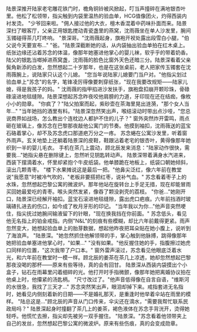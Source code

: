 陆景深推开陆家老宅雕花铁门时，檐角铜铃被风掀起，叮当声撞碎在满地银杏叶里。他松了松领带，指尖触到内袋里温热的验血单，HCG值像团火，灼得西装内衬发烫。
"少爷回来啦。"佣人接过他的大衣，檀木香混着中药味扑面而来。陆景深扫了眼客厅，父亲正用银匙搅动青瓷盏里的燕窝，沈雨薇坐在单人沙发里，腕间玉镯碰得茶几叮咚响。
"景深哥。"沈雨薇起身，旗袍开衩处露出段雪白小腿，"伯父说今天要宣布..."
"爸。"陆景深截断她的话，从内袋抽出验血单拍在红木桌上。纸张边缘还沾着苏念的体温，像那年她塞进他掌心的婴儿袜，软乎乎的带着奶香。
陆父的银匙当啷掉进燕窝盏，沈雨薇的脸色比窗外天色还暗三分。陆景深看着父亲鬓角新添的白发，忽然想起二十岁那年，也是在这张桌前，老人把家传玉镯套在沈雨薇腕上，说陆家只认这个儿媳。
"您当年说陆家儿媳要门当户对。"他指尖划过验血单上"苏念"的名字，笔锋凌厉得像要刺穿纸张，"现在我要改规矩——陆家儿媳，得是我孩子的妈。"
沈雨薇的指甲掐进沙发扶手，旗袍盘扣崩开颗珍珠，骨碌碌滚进地毯缝隙。陆景深想起苏念昨夜咬他肩膀的力道，牙印现在还在结痂，像枚小小的勋章。
"你疯了？"陆父拍案而起，紫砂壶在茶海里晃出涟漪，"那个女人当年..."
"当年她挡的酒里有料。"陆景深忽然笑出声，喉结滚动时带出点沙哑，"您总说商界如战场，怎么教出个连枕边人都护不住的儿子？"
窗外突然炸开雷鸣，雨点砸在玻璃上，像苏念在巴黎那夜敲他公寓门的节奏。他摸到袖扣，沈雨薇送的蓝宝石硌着掌心，却不及苏念虎口那道疤万分之一疼。
苏念蜷在公寓沙发里，听着窗外雨声。玄关地垫上还躺着陆景深的皮鞋，鞋跟沾着老宅的银杏叶，黄得像那年她织到一半的婴儿毛衣。
手机在茶几上震动，顾北辰发来消息："陆家动作很快，需要我..."她指尖悬在删除键上，忽然听见钥匙转动声。
陆景深带着满身水汽进来，西装下摆滴着水，怀里却紧抱个牛皮纸袋。他单膝跪在地板上，纸袋口朝她倾斜，滚出几颗青枣。
"楼下水果摊说这是最后一把。"他鼻尖泛红，像六年前在教堂说"我愿意"时被冷气吹的，"老板非要搭把红枣，说补气血。"
苏念看着枣子上的水珠，忽然想起巴黎公寓的微波炉。那年他站在旋转台上手足无措，现在却能冒雨买回她最爱吃的青枣。喉头突然发紧，像吞了颗没剥壳的荔枝。
"你爸..."她刚开口，陆景深已经解开袖扣。蓝宝石滚进地毯缝隙，露出虎口疤痕。六年前挡酒时玻璃碴扎进去的伤口，如今成了枚月牙形的印记。
"当年我以为你..."他声音突然哽住，指尖抚过她腕间输液留下的针眼，"现在换我挡在你前面。"
苏念低头，看见他无名指上的铂金戒指。内侧"N&L"的刻痕有些模糊，却比六年前戴得更紧。雨声忽然变大，她想起验血单上的胎芽数据，想起他昨夜把耳朵贴在她小腹上，说听到了海浪声。
"陆景深。"她忽然抓住他解领带的手，掌心触到他脉搏，跳得像那年她把验血单塞进他掌心时，"如果..."
"没有如果。"他反握住她的手，指腹擦过她虎口同样的位置，"这次我带了户口本。"
窗外雷声滚过，苏念看见他眼底泛着水光，和六年前在教堂时一模一样。顾北辰的姜茶在茶几上凉透，她却忽然想起巴黎那夜没喝的那杯——原来有些等待，真的会有回甘。
陆景深从西装内袋摸出个小盒子，钻石在雨幕里闪着细碎的光。他打开时手指微颤，像那年她把离婚协议拍在他桌上时，他攥紧的汤匙柄。
"尺寸改过了。"他声音低得像在自言自语，"维斯河的水很急，我找了三天才..."
苏念突然笑出声，眼泪却掉下来。戒指套进无名指时，她看见内侧刻着新的日期——不是婚礼那天，是重逢时他举着伞站在雨里的模样。
"陆总这是..."顾北辰的声音从门口传来，伞尖还在滴水，"需要我帮忙联系民政局吗？"
陆景深起身时撞翻了茶几上的姜茶，褐色液体在苏念手背洸开，烫得她轻呼。他慌忙去擦，指尖却先被另一双手握住。
"陆景深。"苏念看着他领带夹上自己的发丝，忽然想起巴黎公寓的微波炉。原来有些伤痕，真的会变成勋章。